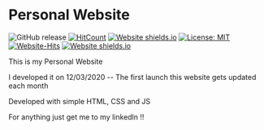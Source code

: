 # Personal Website
![GitHub release](https://img.shields.io/github/release/DhruvDoshi/DhruvDoshi.github.io.svg?style=popout-square)
[![HitCount](http://hits.dwyl.io/DhruvDoshi/DhruvDoshi.github.io.svg)](http://hits.dwyl.io/DhruvDoshi/DhruvDoshi.github.io)
[![Website shields.io](https://img.shields.io/website-up-down-pink-red/http/shields.io.svg)](https://dhruvdoshi.github.io/)
[![License: MIT](https://img.shields.io/badge/License-MIT-yellow.svg?style=popout-square)](https://opensource.org/licenses/MIT)
[![Website-Hits](https://hits.seeyoufarm.com/api/count/incr/badge.svg?url=https%3A%2F%2Fdhruvdoshi.github.io)](https://dhruvdoshi.github.io/)
[![Website shields.io](https://img.shields.io/website-up-down-orange-red/http/shields.io.svg)](https://git.io/dhruv)



This is my Personal Website 

I developed it on 12/03/2020 -- The first launch 
this website gets updated each month 

Developed with simple HTML, CSS and JS

For anything just get me to my linkedln !!

